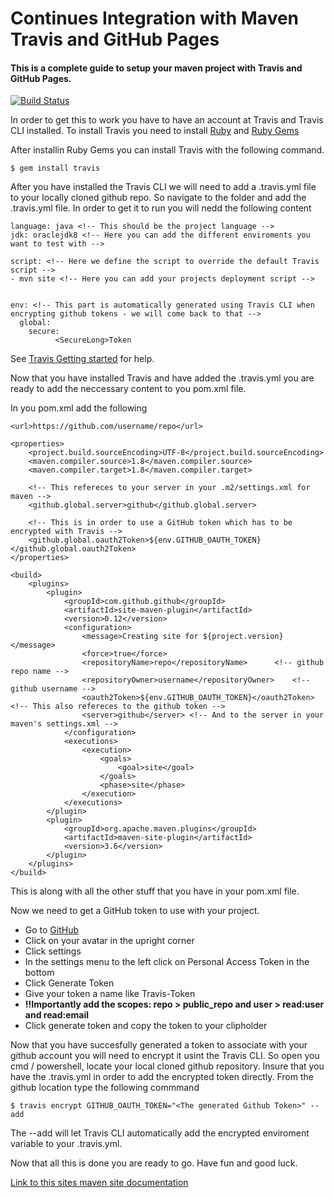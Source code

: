 # Continues Integration with Maven Travis and GitHub Pages
#### This is a complete guide to setup your maven project with Travis and GitHub Pages.

[![Build Status](https://travis-ci.org/tjaydk/pages.svg?branch=master)](https://travis-ci.org/tjaydk/pages)

In order to get this to work you have to have an account at Travis and Travis CLI installed.
To install Travis you need to install [Ruby](https://rubygems.org/pages/download/) and [Ruby Gems](https://rubygems.org/pages/download/)

After installin Ruby Gems you can install Travis with the following command.
```
$ gem install travis
```

After you have installed the Travis CLI we will need to add a .travis.yml file to your locally cloned github repo. So navigate to the
folder and add the .travis.yml file. In order to get it to run you will nedd the following content
```
language: java <!-- This should be the project language -->
jdk: oraclejdk8 <!-- Here you can add the different enviroments you want to test with -->

script: <!-- Here we define the script to override the default Travis script -->
- mvn site <!-- Here you can add your projects deployment script -->


env: <!-- This part is automatically generated using Travis CLI when encrypting github tokens - we will come back to that -->
  global:
    secure:
          <SecureLong>Token 
```
See [Travis Getting started](https://docs.travis-ci.com/user/getting-started/) for help.

Now that you have installed Travis and have added the .travis.yml you are ready to add the neccessary content to you pom.xml file.


In you pom.xml add the following
``` 
<url>https://github.com/username/repo</url>

<properties>
    <project.build.sourceEncoding>UTF-8</project.build.sourceEncoding>
    <maven.compiler.source>1.8</maven.compiler.source>
    <maven.compiler.target>1.8</maven.compiler.target>
    
    <!-- This refereces to your server in your .m2/settings.xml for maven -->
    <github.global.server>github</github.global.server>
    
    <!-- This is in order to use a GitHub token which has to be encrypted with Travis -->
    <github.global.oauth2Token>${env.GITHUB_OAUTH_TOKEN}</github.global.oauth2Token> 
</properties>

<build>
    <plugins>
        <plugin>
            <groupId>com.github.github</groupId>
            <artifactId>site-maven-plugin</artifactId>
            <version>0.12</version>
            <configuration>
                <message>Creating site for ${project.version}</message>
                <force>true</force>
                <repositoryName>repo</repositoryName>      <!-- github repo name -->
                <repositoryOwner>username</repositoryOwner>    <!-- github username -->
                <oauth2Token>${env.GITHUB_OAUTH_TOKEN}</oauth2Token> <!-- This also refereces to the github token -->
                <server>github</server> <!-- And to the server in your maven's settings.xml -->
            </configuration>
            <executions>
                <execution>
                    <goals>
                        <goal>site</goal>
                    </goals>
                    <phase>site</phase>
                </execution>
            </executions>
        </plugin>
        <plugin>
            <groupId>org.apache.maven.plugins</groupId>
            <artifactId>maven-site-plugin</artifactId>
            <version>3.6</version>
        </plugin>
    </plugins>
</build>
```
This is along with all the other stuff that you have in your pom.xml file.

Now we need to get a GitHub token to use with your project.
- Go to [GitHub](https://github.com)
- Click on your avatar in the upright corner
- Click settings
- In the settings menu to the left click on Personal Access Token in the bottom
- Click Generate Token
- Give your token a name like Travis-Token 
- **!!Importantly add the scopes: repo > public_repo and user > read:user and read:email**
- Click generate token and copy the token to your clipholder

Now that you have succesfully generated a token to associate with your github account you will need to
encrypt it usint the Travis CLI. So open you cmd / powershell, locate your local cloned github repository.
Insure that you have the .travis.yml in order to add the encrypted token directly. From the github location
type the following commmand
```
$ travis encrypt GITHUB_OAUTH_TOKEN="<The generated Github Token>" --add
```
The --add will let Travis CLI automatically add the encrypted enviroment variable to your .travis.yml.

Now that all this is done you are ready to go. Have fun and good luck.

[Link to this sites maven site documentation](https://tjaydk.github.io/pages/)
